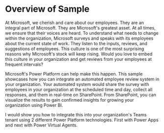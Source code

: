 # Overview of Sample
At Microsoft, we cherish and care about our employees. They are an integral part of Microsoft. They are Microsoft's greatest asset. At all times, we ensure that their voices are heard. To understand what needs to change within the organization, Microsoft surveys and speaks with its employees about the current state of work. They listen to the inputs, reviews, and suggestions of employees. This culture is one of the most surprising reasons why Microsoft's stock will keep rising. Would you love to embed this culture in your organization and get reviews from your employees at frequent intervals?

Microsoft's Power Platform can help make this happen. This sample showcases how you can integrate an automated employee review system in your organization. Your automated system would share the survey with employees in your organization at the scheduled time and day, collect all responses, and them in real-time on SharePoint. From SharePoint, you can visualize the results to gain confirmed insights for growing your organization using Power BI.

I would show you how to integrate this into your organization's Teams tenant using 2 different Power Platform technologies. First with Power Apps and next with Power Virtual Agents.

